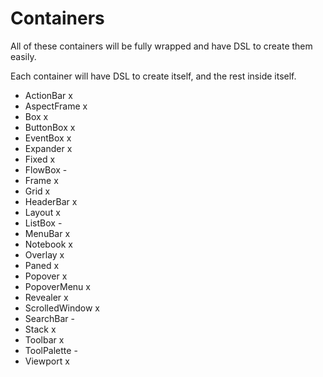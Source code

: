 # Containers
All of these containers will be fully wrapped and have DSL to create them easily.

Each container will have DSL to create itself, and the rest inside itself.

- ActionBar         x
- AspectFrame       x
- Box               x
- ButtonBox         x
- EventBox          x
- Expander          x
- Fixed             x
- FlowBox           -
- Frame             x
- Grid              x
- HeaderBar         x
- Layout            x
- ListBox           -
- MenuBar           x
- Notebook          x
- Overlay           x
- Paned             x
- Popover           x
- PopoverMenu       x
- Revealer          x
- ScrolledWindow    x
- SearchBar         -
- Stack             x
- Toolbar           x
- ToolPalette       -
- Viewport          x

